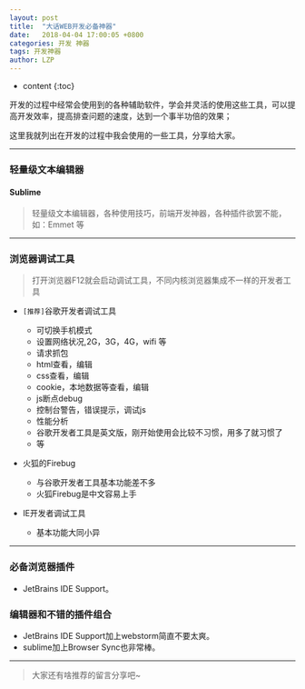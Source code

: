 ```yaml
---
layout: post
title:  "大话WEB开发必备神器"
date:   2018-04-04 17:00:05 +0800
categories: 开发 神器
tags: 开发神器
author: LZP
---
```


* content
{:toc}


开发的过程中经常会使用到的各种辅助软件，学会并灵活的使用这些工具，可以提高开发效率，提高排查问题的速度，达到一个事半功倍的效果；

这里我就列出在开发的过程中我会使用的一些工具，分享给大家。


---
### 轻量级文本编辑器

#### Sublime


> 轻量级文本编辑器，各种使用技巧，前端开发神器，各种插件欲罢不能，如：Emmet 等
---

### 浏览器调试工具

>打开浏览器F12就会启动调试工具，不同内核浏览器集成不一样的开发者工具

* `[推荐]`谷歌开发者调试工具
    * 可切换手机模式
    * 设置网络状况,2G，3G，4G，wifi 等
    * 请求抓包
    * html查看，编辑
    * css查看，编辑
    * cookie，本地数据等查看，编辑
    * js断点debug
    * 控制台警告，错误提示，调试js
    * 性能分析
    * 谷歌开发者工具是英文版，刚开始使用会比较不习惯，用多了就习惯了
    * 等

* 火狐的Firebug
    * 与谷歌开发者工具基本功能差不多
    * 火狐Firebug是中文容易上手

* IE开发者调试工具
    * 基本功能大同小异

---

### 必备浏览器插件

* JetBrains IDE Support。

### 编辑器和不错的插件组合

* JetBrains IDE Support加上webstorm简直不要太爽。
* sublime加上Browser Sync也非常棒。

---
> 大家还有啥推荐的留言分享吧~